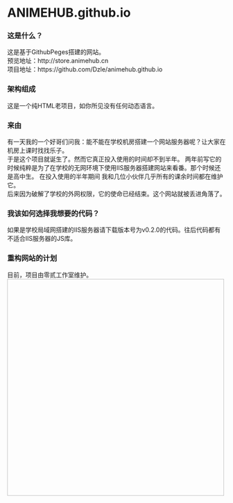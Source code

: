# ANIMEHUB.github.io
<h3>这是什么？</h3>
这是基于GithubPeges搭建的网站。<BR>
预览地址：http://store.animehub.cn<BR>
项目地址：https://github.com/Dzle/animehub.github.io
<h3>架构组成</h3>
 这是一个纯HTML老项目，如你所见没有任何动态语言。<BR>
  <h3>来由</h3>
  有一天我的一个好哥们问我：能不能在学校机房搭建一个网站服务器呢？让大家在机房上课时找找乐子。<BR>
  于是这个项目就诞生了。然而它真正投入使用的时间却不到半年。
  两年前写它的时候纯粹是为了在学校的无网环境下使用IIS服务器搭建网站来看番。那个时候还是高中生。 在投入使用的半年期间 我和几位小伙伴几乎所有的课余时间都在维护它。<BR>
  后来因为破解了学校的外网权限，它的使命已经结束。这个网站就被丢进角落了。<BR>
<H3> 我该如何选择我想要的代码？</H3>
 如果是学校局域网搭建的IIS服务器请下载版本号为v0.2.0的代码。往后代码都有不适合IIS服务器的JS库。
<H3> 重构网站的计划</H3>
目前，项目由零贰工作室维护。
 <img width="500" height="500" file="https://user-images.githubusercontent.com/56746258/151091131-bf06c84f-1fd3-4961-8a58-14c81b99eae5.png">
